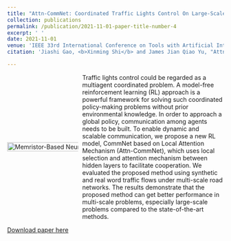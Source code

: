 ```yaml
---
title: "Attn-CommNet: Coordinated Traffic Lights Control On Large-Scale Network Level"
collection: publications
permalink: /publication/2021-11-01-paper-title-number-4
excerpt: ' '
date: 2021-11-01
venue: 'IEEE 33rd International Conference on Tools with Artificial Intelligence (ICTAI)'
citation: 'Jiashi Gao, <b>Xinming Shi</b> and James Jian Qiao Yu, "Attn-CommNet: Coordinated Traffic Lights Control On Large-Scale Network Level," <i>2021 IEEE 33rd International Conference on Tools with Artificial Intelligence (ICTAI)</i>, Washington, DC, USA, 2021, pp. 289-293, doi: 10.1109/ICTAI52525.2021.00048.'

---
```

<div style='display: flex; align-items: center;'>
  <div style='flex: 1;'>
    <img src='https://github.com/embeddedsky/xinmingshi.github.io/raw/master/images/paper4.png' alt="Memristor-Based Neuron Circuit" style='width: 150%;'>
  </div>
  <div style='flex: 2; margin-left: 10px;'>
    <div>Traffic lights control could be regarded as a multiagent coordinated problem. A model-free reinforcement learning (RL) approach is a powerful framework for solving such coordinated policy-making problems without prior environmental knowledge. In order to approach a global policy, communication among agents needs to be built. To enable dynamic and scalable communication, we propose a new RL model, CommNet based on Local Attention Mechanism (Attn-CommNet), which uses local selection and attention mechanism between hidden layers to facilitate cooperation. We evaluated the proposed method using synthetic and real word traffic flows under multi-scale road networks. The results demonstrate that the proposed method can get better performance in multi-scale problems, especially large-scale problems compared to the state-of-the-art methods.</div>
  </div>
</div>
 

[Download paper here](https://github.com/embeddedsky/xinmingshi.github.io/raw/master/files/paper4.pdf)

